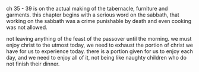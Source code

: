 ch 35 - 39 is on the actual making of the tabernacle, furniture and garments. this
chapter begins with a serious word on the sabbath, that working on the sabbath was
a crime punishable by death and even cooking was not allowed.

not leaving anything of the feast of the passover until the morning. we must enjoy christ to the utmost today, we need to exhaust the portion of christ we have for us to experience today. there is a portion given for us to enjoy each day, and we need to enjoy all of it, not being like naughty children who do not finish their dinner.
